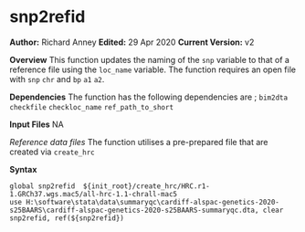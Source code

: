# snp2refid
__Author:__ Richard Anney
__Edited:__ 29 Apr 2020
__Current Version:__ v2

__Overview__
This function updates the naming of the ``snp`` variable to that of a reference file using the ``loc_name`` variable. The function requires an open file with ``snp`` ``chr`` and ``bp`` ``a1`` ``a2``. 

__Dependencies__
The function has the following dependencies are ;
``bim2dta`` ``checkfile`` ``checkloc_name`` ``ref_path_to_short`` 

__Input Files__
NA

_Reference data files_
The function utilises a pre-prepared file that are created via ``create_hrc``

__Syntax__

```
global snp2refid  ${init_root}/create_hrc/HRC.r1-1.GRCh37.wgs.mac5/all-hrc-1.1-chrall-mac5
use H:\software\stata\data\summaryqc\cardiff-alspac-genetics-2020-s25BAARS\cardiff-alspac-genetics-2020-s25BAARS-summaryqc.dta, clear
snp2refid, ref(${snp2refid})
```

